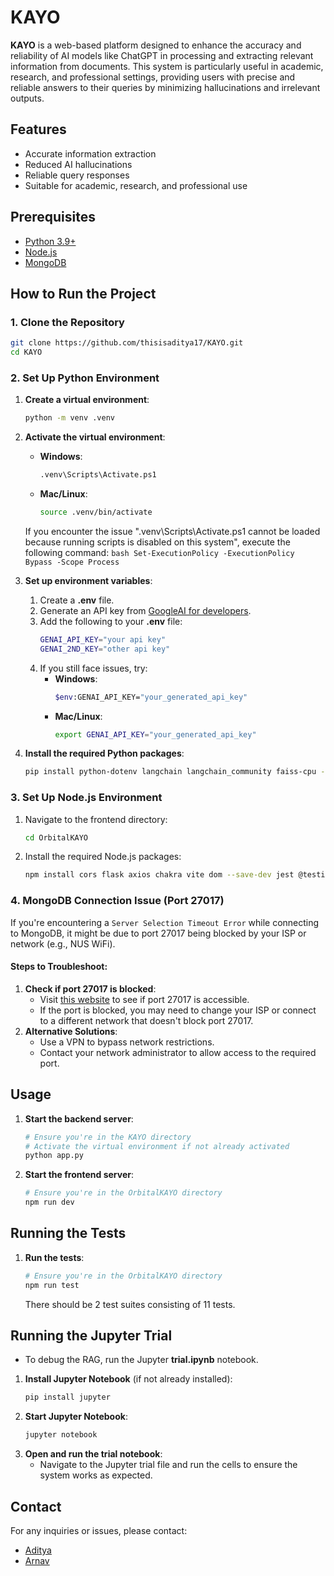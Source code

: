 # KAYO

**KAYO** is a web-based platform designed to enhance the accuracy and reliability of AI models like ChatGPT in processing and extracting relevant information from documents. This system is particularly useful in academic, research, and professional settings, providing users with precise and reliable answers to their queries by minimizing hallucinations and irrelevant outputs.

## Features
- Accurate information extraction
- Reduced AI hallucinations
- Reliable query responses
- Suitable for academic, research, and professional use

## Prerequisites
- [Python 3.9+](https://www.python.org/downloads/)
- [Node.js](https://nodejs.org/)
- [MongoDB](https://www.mongodb.com/)

## How to Run the Project

### 1. Clone the Repository
```bash
git clone https://github.com/thisisaditya17/KAYO.git
cd KAYO
```

### 2. Set Up Python Environment
1. **Create a virtual environment**:
    ```bash
    python -m venv .venv
    ```
2. **Activate the virtual environment**:
    - **Windows**:
        ```bash
        .venv\Scripts\Activate.ps1
        ```
    - **Mac/Linux**:
        ```bash
        source .venv/bin/activate
        ```
    If you encounter the issue ".venv\Scripts\Activate.ps1 cannot be loaded because running scripts is disabled on this system", execute the following command:
        ```bash
        Set-ExecutionPolicy -ExecutionPolicy Bypass -Scope Process
        ```
3. **Set up environment variables**:
    1. Create a **.env** file.
    2. Generate an API key from [GoogleAI for developers](https://ai.google.dev/gemini-api/docs/api-key).
    3. Add the following to your **.env** file:
        ```bash
        GENAI_API_KEY="your api key"
        GENAI_2ND_KEY="other api key"
        ```
    4. If you still face issues, try:
        - **Windows**:
            ```bash
            $env:GENAI_API_KEY="your_generated_api_key"
            ```
        - **Mac/Linux**:
            ```bash
            export GENAI_API_KEY="your_generated_api_key"
            ```

4. **Install the required Python packages**:
    ```bash
    pip install python-dotenv langchain langchain_community faiss-cpu -U sentence-transformers google-generativeai flask flask-cors pymongo textract langchain_core langchain_google_genai langchainhub
    ```

### 3. Set Up Node.js Environment
1. Navigate to the frontend directory:
    ```bash
    cd OrbitalKAYO
    ```
2. Install the required Node.js packages:
    ```bash
    npm install cors flask axios chakra vite dom --save-dev jest @testing-library/react @testing-library/jest-dom @emailjs/browser jest-environment-jsdom
    ```

### 4. MongoDB Connection Issue (Port 27017)
If you're encountering a `Server Selection Timeout Error` while connecting to MongoDB, it might be due to port 27017 being blocked by your ISP or network (e.g., NUS WiFi).

#### Steps to Troubleshoot:
1. **Check if port 27017 is blocked**:
   - Visit [this website](https://portquiz.net:27017/) to see if port 27017 is accessible.
   - If the port is blocked, you may need to change your ISP or connect to a different network that doesn't block port 27017.
2. **Alternative Solutions**:
   - Use a VPN to bypass network restrictions.
   - Contact your network administrator to allow access to the required port.

## Usage
1. **Start the backend server**:
    ```bash
    # Ensure you're in the KAYO directory
    # Activate the virtual environment if not already activated
    python app.py
    ```
2. **Start the frontend server**:
    ```bash
    # Ensure you're in the OrbitalKAYO directory
    npm run dev
    ```

## Running the Tests
1. **Run the tests**:
    ```bash
    # Ensure you're in the OrbitalKAYO directory
    npm run test
    ```
    There should be 2 test suites consisting of 11 tests.

## Running the Jupyter Trial
- To debug the RAG, run the Jupyter **trial.ipynb** notebook.

1. **Install Jupyter Notebook** (if not already installed):
    ```bash
    pip install jupyter
    ```
2. **Start Jupyter Notebook**:
    ```bash
    jupyter notebook
    ```
3. **Open and run the trial notebook**:
    - Navigate to the Jupyter trial file and run the cells to ensure the system works as expected.

## Contact
For any inquiries or issues, please contact:
- [Aditya](mailto:joshi.adi1734@gmail.com)
- [Arnav](mailto:arnav.malhotra20003@gmail.com)

